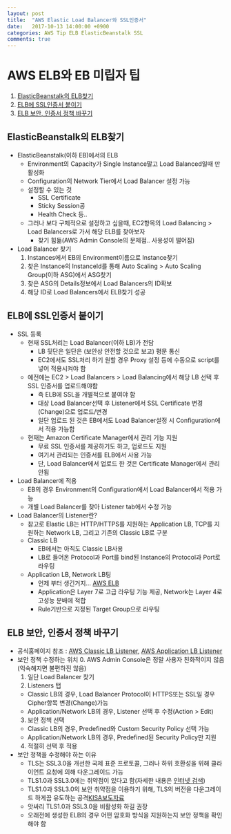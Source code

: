 ```yaml
---
layout: post
title:  "AWS Elastic Load Balancer와 SSL인증서"
date:   2017-10-13 14:00:00 +0900
categories: AWS Tip ELB ElasticBeanstalk SSL
comments: true
---
```

# AWS ELB와 EB 미립자 팁
1. [ElasticBeanstalk의 ELB찾기](#elasticbeanstalk의-elb찾기)
2. [ELB에 SSL인증서 붙이기](#elb에-ssl인증서-붙이기)
2. [ELB 보안, 인증서 정책 바꾸기](#elb-보안-인증서-정책-바꾸기)

## ElasticBeanstalk의 ELB찾기
* ElasticBeanstalk(이하 EB)에서의 ELB
  + Environment의 Capacity가 Single Instance말고 Load Balanced일때 만 활성화
  + Configuration의 Network Tier에서 Load Balancer 설정 가능
  + 설정할 수 있는 것
    - SSL Certificate
    - Sticky Session공
    - Health Check 등..
  + 그러나 보다 구체적으로 설정하고 싶을때, EC2항목의 Load Balancing > Load Balancers로 가서 해당 ELB를 찾아보자
    - 찾기 힘듦(AWS Admin Console의 문제점.. 사용성이 떨어짐)
* Load Balancer 찾기
  1. Instances에서 EB의 Environment이름으로 Instance찾기
  2. 찾은 Instance의 InstanceId를 통해 Auto Scaling > Auto Scaling Group(이하 ASG)에서 ASG찾기
  3. 찾은 ASG의 Details정보에서 Load Balancers의 ID확보
  4. 해당 ID로 Load Balancers에서 ELB찾기 성공


## ELB에 SSL인증서 붙이기
* SSL 등록
  + 현재 SSL처리는 Load Balancer(이하 LB)가 전담
    - LB 뒷단은 일단은 (보안상 안전할 것으로 보고) 평문 통신
    - EC2에서도 SSL처리 하기 원할 경우 Proxy 설정 등에 수동으로 script를 넣어 적용시켜야 함
  + 예전에는 EC2 > Load Balancers > Load Balancing에서 해당 LB 선택 후 SSL 인증서를 업로드해야함
    - 즉 ELB에 SSL을 개별적으로 붙여야 함
    - 대상 Load Balancer선택 후 Listener에서 SSL Certificate 변경(Change)으로 업로드/변경
    - 일단 업로드 된 것은 EB에서도 Load Balancer설정 시 Configuration에서 적용 가능함
  + 현재는 Amazon Certificate Manager에서 관리 기능 지원
    - 무료 SSL 인증서를 제공하기도 하고, 업로드도 지원
    - 여기서 관리되는 인증서를 ELB에서 사용 가능
    - 단, Load Balancer에서 업로드 한 것은 Certificate Manager에서 관리 안됨
* Load Balancer에 적용
  + EB의 경우 Environment의 Configuration에서 Load Balancer에서 적용 가능
  + 개별 Load Balancer를 찾아 Listener tab에서 수정 가능
* Load Balancer의 Listener란?
  + 참고로 Elastic LB는 HTTP/HTTPS를 지원하는 Application LB, TCP를 지원하는 Network LB, 그리고 기존의 Classic LB로 구분
  + Classic LB
    - EB에서는 아직도 Classic LB사용
    - LB로 들어온 Protocol과 Port를 bind된 Instance의 Protocol과 Port로 라우팅
  + Application LB, Network LB팅
    - 언제 부터 생긴거지... [AWS ELB][aws-elb]
    - Application은 Layer 7로 고급 라우팅 기능 제공, Network는 Layer 4로 고성능 분배에 적합
    - Rule기반으로 지정된 Target Group으로 라우팅

## ELB 보안, 인증서 정책 바꾸기
* 공식홈페이지 참조 : [AWS Classic LB Listener][aws-https-listner1], [AWS Application LB Listener][aws-https-listner2]
* 보안 정책 수정하는 위치
  0. AWS Admin Console은 정말 사용자 친화적이지 않음(익숙해지면 불편하진 않음)
  1. 일단 Load Balancer 찾기
  2. Listeners 탭
    - Classic LB의 경우, Load Balancer Protocol이 HTTPS또는 SSL일 경우 Cipher항목 변경(Change)가능
    - Application/Network LB의 경우, Listener 선택 후 수정(Action > Edit)
  3. 보안 정책 선택
    - Classic LB의 경우, Predefined와 Custom Security Policy 선택 가능
    - Application/Network LB의 경우, Predefined된 Security Policy만 지원
  4. 적절히 선택 후 적용
* 보안 정책을 수정해야 하는 이유
  + TLS는 SSL3.0을 개선한 국제 표준 프로토콜, 그러나 하위 호환성을 위해 클라이언트 요청에 의해 다운그레이드 가능
  + TLS1.0과 SSL3.0에는 취약점이 있다고 함(자세한 내용은 [인터넷 검색][tls-ssl-vulnerability])
  + TLS1.0과 SSL3.0의 보안 취약점을 이용하기 위해, TLS의 버전을 다운그레이드 하게끔 유도하는 공격[KISA보도자료][poodle]
  + 앗싸리 TLS1.0과 SSL3.0을 비활성화 하길 권장
  + 오래전에 생성한 ELB의 경우 어떤 암호화 방식을 지원하는지 보안 정책을 확인해야 함

[aws-elb]: https://aws.amazon.com/elasticloadbalancing/details/#compare
[aws-https-listner1]: http://docs.aws.amazon.com/elasticloadbalancing/latest/classic/elb-https-load-balancers.html
[aws-https-listner2]: http://docs.aws.amazon.com/elasticloadbalancing/latest/application/create-https-listener.html
[poodle]: https://www.krcert.or.kr/data/trendView.do?bulletin_writing_sequence=22128
[tls-ssl-vulnerability]: https://www.kb.cert.org/vuls/id/864643
